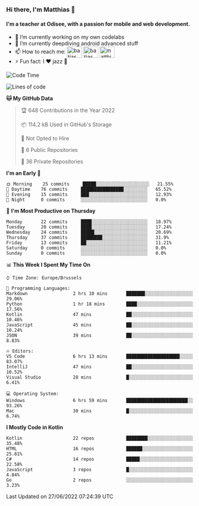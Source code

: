 ### Hi there, I'm Matthias 👋

#### I'm a teacher at Odisee, with a passion for mobile and web development.

- 🔭 I’m currently working on my own codelabs
- 🌱 I’m currently deepdiving android advanced stuff
- 📫 How to reach me: <a href="https://dev.to/batjas" target="_blank"><img align="center" src="https://raw.githubusercontent.com/rahuldkjain/github-profile-readme-generator/master/src/images/icons/Social/devto.svg" alt="batjas" height="30" width="40" /></a>
<a href="https://twitter.com/batjas" target="_blank"><img align="center" src="https://raw.githubusercontent.com/rahuldkjain/github-profile-readme-generator/master/src/images/icons/Social/twitter.svg" alt="batjas" height="30" width="40" /></a>
<a href="https://linkedin.com/in/matthiasdruwé" target="_blank"><img align="center" src="https://raw.githubusercontent.com/rahuldkjain/github-profile-readme-generator/master/src/images/icons/Social/linked-in-alt.svg" alt="matthiasdruwé" height="30" width="40" /></a>
- ⚡ Fun fact: I ❤ jazz 🎷


<!--START_SECTION:waka-->
![Code Time](http://img.shields.io/badge/Code%20Time-343%20hrs%2049%20mins-blue)

![Lines of code](https://img.shields.io/badge/From%20Hello%20World%20I%27ve%20Written-389%20Thousand%20lines%20of%20code-blue)

**🐱 My GitHub Data** 

> 🏆 648 Contributions in the Year 2022
 > 
> 📦 114.2 kB Used in GitHub's Storage 
 > 
> 🚫 Not Opted to Hire
 > 
> 📜 6 Public Repositories 
 > 
> 🔑 36 Private Repositories  
 > 
**I'm an Early 🐤** 

```text
🌞 Morning    25 commits     █████░░░░░░░░░░░░░░░░░░░░   21.55% 
🌆 Daytime    76 commits     ████████████████░░░░░░░░░   65.52% 
🌃 Evening    15 commits     ███░░░░░░░░░░░░░░░░░░░░░░   12.93% 
🌙 Night      0 commits      ░░░░░░░░░░░░░░░░░░░░░░░░░   0.0%

```
📅 **I'm Most Productive on Thursday** 

```text
Monday       22 commits     ████░░░░░░░░░░░░░░░░░░░░░   18.97% 
Tuesday      20 commits     ████░░░░░░░░░░░░░░░░░░░░░   17.24% 
Wednesday    24 commits     █████░░░░░░░░░░░░░░░░░░░░   20.69% 
Thursday     37 commits     ████████░░░░░░░░░░░░░░░░░   31.9% 
Friday       13 commits     ██░░░░░░░░░░░░░░░░░░░░░░░   11.21% 
Saturday     0 commits      ░░░░░░░░░░░░░░░░░░░░░░░░░   0.0% 
Sunday       0 commits      ░░░░░░░░░░░░░░░░░░░░░░░░░   0.0%

```


📊 **This Week I Spent My Time On** 

```text
⌚︎ Time Zone: Europe/Brussels

💬 Programming Languages: 
Markdown                 2 hrs 10 mins       ███████░░░░░░░░░░░░░░░░░░   29.06% 
Python                   1 hr 18 mins        ████░░░░░░░░░░░░░░░░░░░░░   17.56% 
Kotlin                   47 mins             ██░░░░░░░░░░░░░░░░░░░░░░░   10.46% 
JavaScript               45 mins             ██░░░░░░░░░░░░░░░░░░░░░░░   10.24% 
JSON                     39 mins             ██░░░░░░░░░░░░░░░░░░░░░░░   8.83%

🔥 Editors: 
VS Code                  6 hrs 13 mins       ████████████████████░░░░░   83.07% 
IntelliJ                 47 mins             ██░░░░░░░░░░░░░░░░░░░░░░░   10.52% 
Visual Studio            28 mins             █░░░░░░░░░░░░░░░░░░░░░░░░   6.41%

💻 Operating System: 
Windows                  6 hrs 59 mins       ███████████████████████░░   93.26% 
Mac                      30 mins             █░░░░░░░░░░░░░░░░░░░░░░░░   6.74%

```

**I Mostly Code in Kotlin** 

```text
Kotlin                   22 repos            ████████░░░░░░░░░░░░░░░░░   35.48% 
HTML                     16 repos            ██████░░░░░░░░░░░░░░░░░░░   25.81% 
C#                       14 repos            █████░░░░░░░░░░░░░░░░░░░░   22.58% 
JavaScript               3 repos             █░░░░░░░░░░░░░░░░░░░░░░░░   4.84% 
Go                       2 repos             ░░░░░░░░░░░░░░░░░░░░░░░░░   3.23%

```



 Last Updated on 27/06/2022 07:24:39 UTC
<!--END_SECTION:waka-->
